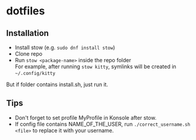 # dotfiles

## Installation

- Install stow (e.g. `sudo dnf install stow`)
- Clone repo
- Run `stow <package-name>` inside the repo folder  
For example, after running `stow kitty`, symlinks will be created in `~/.config/kitty`  

But if folder contains install.sh, just run it.

## Tips
- Don't forget to set profile MyProfile in Konsole after stow.
- If config file contains NAME_OF_THE_USER, run `./correct_username.sh <file>` to replace it with your username.
